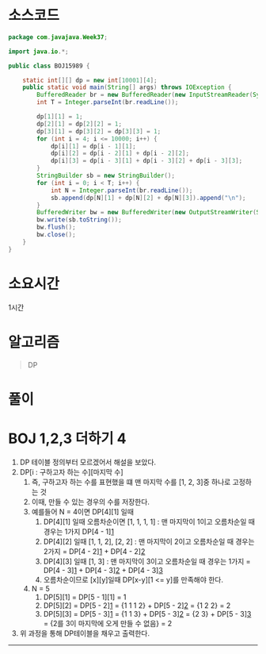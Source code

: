 # 소스코드

```Java
package com.javajava.Week37;

import java.io.*;

public class BOJ15989 {

    static int[][] dp = new int[10001][4];
    public static void main(String[] args) throws IOException {
        BufferedReader br = new BufferedReader(new InputStreamReader(System.in));
        int T = Integer.parseInt(br.readLine());

        dp[1][1] = 1;
        dp[2][1] = dp[2][2] = 1;
        dp[3][1] = dp[3][2] = dp[3][3] = 1;
        for (int i = 4; i <= 10000; i++) {
            dp[i][1] = dp[i - 1][1];
            dp[i][2] = dp[i - 2][1] + dp[i - 2][2];
            dp[i][3] = dp[i - 3][1] + dp[i - 3][2] + dp[i - 3][3];
        }
        StringBuilder sb = new StringBuilder();
        for (int i = 0; i < T; i++) {
            int N = Integer.parseInt(br.readLine());
            sb.append(dp[N][1] + dp[N][2] + dp[N][3]).append("\n");
        }
        BufferedWriter bw = new BufferedWriter(new OutputStreamWriter(System.out));
        bw.write(sb.toString());
        bw.flush();
        bw.close();
    }
}

```

# 소요시간

1시간

# 알고리즘

> DP

# 풀이

# BOJ 1,2,3 더하기 4

1. DP 테이블 정의부터 모르겠어서 해설을 보았다.
2. DP[i : 구하고자 하는 수][마지막 수]  
   1. 즉, 구하고자 하는 수를 표현했을 떄 맨 마지막 수를 [1, 2, 3]중 하나로 고정하는 것
   2. 이때, 만들 수 있는 경우의 수를 저장한다.
   3. 예를들어 N = 4이면 DP[4][1] 일때 
      1. DP[4][1] 일때 오름차순이면 [1, 1, 1, 1] : 맨 마지막이 1이고 오름차순일 때 경우는 1가지 DP[4 - 1][1](1)
      2. DP[4][2] 일때 [1, 1, 2], [2, 2] : 맨 마지막이 2이고 오름차순일 때 경우는 2가지 = DP[4 - 2][1](1) + DP[4 - 2][2](1) 
      3. DP[4][3] 일때 [1, 3] : 맨 마지막이 3이고 오름차순일 때 경우는 1가지 = DP[4 - 3][1](1) + DP[4 - 3][2](0) + DP[4 - 3][3](0)
      4. 오름차순이므로 [x][y]일때 DP[x-y][1 <= y]를 만족해야 한다.
   4. N = 5
      1. DP[5][1] = DP[5 - 1][1] = 1
      2. DP[5][2] = DP[5 - 2][1](1) = {1 1 1 2} + DP[5 - 2][2](1) = {1 2 2} = 2
      3. DP[5][3] = DP[5 - 3][1](1) = {1 1 3} + DP[5 - 3][2](1) = {2 3} + DP[5 - 3][3](0) = {2를 3이 마지막에 오게 만들 수 없음} = 2
3. 위 과정을 통해 DP테이블을 채우고 출력한다.
---
